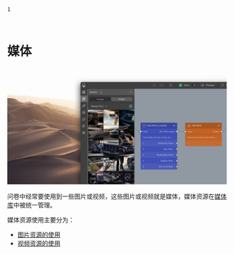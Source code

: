 ```index
1
```
```tag

```
```summary

```
# 媒体

<img src='./images/assets-kit-cn.jpg'>

问卷中经常要使用到一些图片或视频，这些图片或视频就是媒体，媒体资源在[媒体库](../layout/toolbar.md#媒体库)中被统一管理。

媒体资源使用主要分为：

+ [图片资源的使用](./image.md)
+ [视频资源的使用](./video.md)

